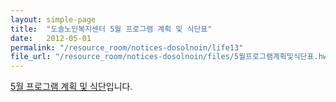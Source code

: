 ```yaml
---
layout: simple-page
title:  "도솔노인복지센터 5월 프로그램 계획 및 식단표"
date:   2012-05-01
permalink: "/resource_room/notices-dosolnoin/life13"
file_url: "/resource_room/notices-dosolnoin/files/5월프로그램계획및식단표.hwp"
---
```


[5월 프로그램 계획 및 식단](/resource_room/notices-dosolnoin/files/5월프로그램계획및식단표.hwp)입니다.
